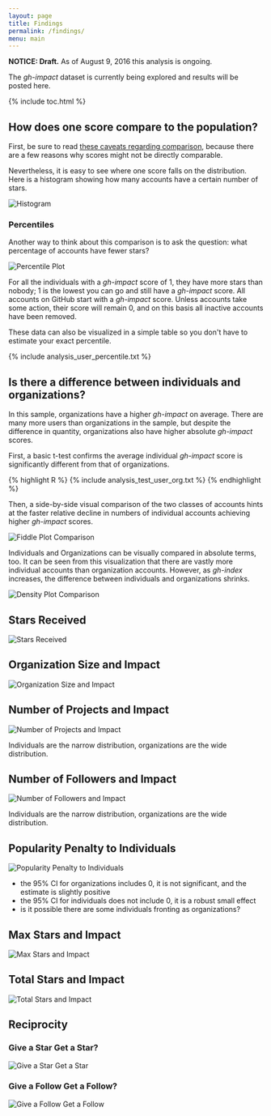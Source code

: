 ```yaml
---
layout: page
title: Findings
permalink: /findings/
menu: main
---
```


**NOTICE: Draft.**  As of August 9, 2016 this analysis is ongoing.

The *gh-impact* dataset is currently being explored and results will be posted here.

{% include toc.html %}

## How does one score compare to the population?

First, be sure to read [these caveats regarding comparison](/answers/#are-gh-impact-scores-comparable-between-two-users-or-two-industries), because there are a few reasons why scores might not be directly comparable.

Nevertheless, it is easy to see where one score falls on the distribution.  Here is a histogram showing how many accounts have a certain number of stars.

![Histogram](/media/density_plot-1.png)

### Percentiles

Another way to think about this comparison is to ask the question: what percentage of accounts have fewer stars?

![Percentile Plot](/media/percentile_plot-1.png)

For all the individuals with a *gh-impact* score of 1, they have more stars than nobody; 1 is the lowest you can go and still have a *gh-impact* score.  All accounts on GitHub start with a *gh-impact* score. Unless accounts take some action, their score will remain 0, and on this basis all inactive accounts have been removed.

These data can also be visualized in a simple table so you don't have to estimate your exact percentile.

<style type="text/css">
table {
    margin: 0px auto;
}
td {
    border-top: 1px dotted black;
    padding: 1px;
    width: 5em;
}
</style>

{% include analysis_user_percentile.txt %}

## Is there a difference between individuals and organizations?

In this sample, organizations have a higher *gh-impact* on average.  There are many more users than organizations in the sample, but despite the difference in quantity, organizations also have higher absolute *gh-impact* scores.

First, a basic t-test confirms the average individual *gh-impact* score is significantly different from that of organizations.

{% highlight R %}
{% include analysis_test_user_org.txt %}
{% endhighlight %}

Then, a side-by-side visual comparison of the two classes of accounts hints at the faster relative decline in numbers of individual accounts achieving higher *gh-impact* scores.

![Fiddle Plot Comparison](/media/fiddle_comparison-1.png)

Individuals and Organizations can be visually compared in absolute terms, too.  It can be seen from this visualization that there are vastly more individual accounts than organization accounts.  However, as *gh-index* increases, the difference between individuals and organizations shrinks.

![Density Plot Comparison](/media/density_comparison-1.png)

## Stars Received

![Stars Received](/media/log_stars_received-1.png)

<!-- ## is there a relationship between **gh-impact** and number of followers? -->

<!-- ## is there any effect of language upon gh-impact? -->

<!-- ## is **gh-impact** predictive of the popularity of a users's projects? -->

## Organization Size and Impact

![Organization Size and Impact](/media/org_impact-1.png)

## Number of Projects and Impact

![Number of Projects and Impact](/media/impact_and_project_count-1.png)

Individuals are the narrow distribution, organizations are the wide distribution.

## Number of Followers and Impact

![Number of Followers and Impact](/media/impact_and_followers-1.png)

Individuals are the narrow distribution, organizations are the wide distribution.

## Popularity Penalty to Individuals

![Popularity Penalty to Individuals](/media/stars_penalty_plot-1.png)

- the 95% CI for organizations includes 0, it is not significant, and the estimate is slightly positive
- the 95% CI for individuals does not include 0, it is a robust small effect
- is it possible there are some individuals fronting as organizations?

## Max Stars and Impact

![Max Stars and Impact](/media/max_stars_impact-1.png)

## Total Stars and Impact

![Total Stars and Impact](/media/stars_received_impact-1.png)

## Reciprocity

### Give a Star Get a Star?

![Give a Star Get a Star](/media/give_star_get_star-1.png)

### Give a Follow Get a Follow?

![Give a Follow Get a Follow](/media/give_follow_get_follow-1.png)
